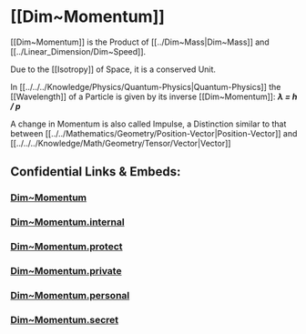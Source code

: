 ﻿
# [[Dim~Momentum]] 

[[Dim~Momentum]] is the Product of [[../Dim~Mass|Dim~Mass]] and [[../Linear_Dimension/Dim~Speed]]. 

Due to the [[Isotropy]] of Space, it is a conserved Unit. 

In [[../../../Knowledge/Physics/Quantum-Physics|Quantum-Physics]] the [[Wavelength]] of a Particle is 
given by its inverse [[Dim~Momentum]]:  ___λ = h / p___ 

A change in Momentum is also called Impulse, 
a Distinction similar to that between [[../../Mathematics/Geometry/Position-Vector|Position-Vector]] and [[../../../Knowledge/Math/Geometry/Tensor/Vector|Vector]] 

## Confidential Links & Embeds: 

### [Dim~Momentum](/_public/Dimension/Linear_Dimension/Dim~Momentum.md) 

### [Dim~Momentum.internal](/_internal/Dimension/Linear_Dimension/Dim~Momentum.internal.md) 

### [Dim~Momentum.protect](/_protect/Dimension/Linear_Dimension/Dim~Momentum.protect.md) 

### [Dim~Momentum.private](/_private/Dimension/Linear_Dimension/Dim~Momentum.private.md) 

### [Dim~Momentum.personal](/_personal/Dimension/Linear_Dimension/Dim~Momentum.personal.md) 

### [Dim~Momentum.secret](/_secret/Dimension/Linear_Dimension/Dim~Momentum.secret.md) 
